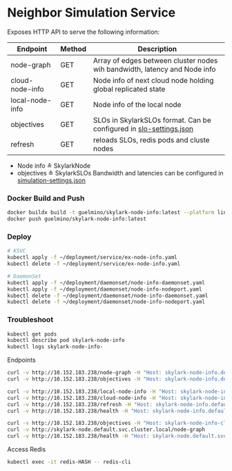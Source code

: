 # Neighbor Simulation Service
Exposes HTTP API to serve the following information:

| Endpoint        | Method | Description                                                                                      |
|-----------------|--------|--------------------------------------------------------------------------------------------------|
| node-graph      | GET    | Array of edges between cluster nodes wih bandwidth, latency and Node info                        | 
| cloud-node-info | GET    | Node info of next cloud node holding global replicated state                                     |
| local-node-info | GET    | Node info of the local node                                                                      |
| objectives      | GET    | SLOs in SkylarkSLOs format. Can be configured in [slo-settings.json](settings/slo-settings.json) |
| refresh         | GET    | reloads SLOs, redis pods and cluste nodes                                                        |

- Node info ≙ SkylarkNode
- objectives ≙ SkylarkSLOs
Bandwidth and latencies can be configured in [simulation-settings.json](settings/simulation-settings.json)
### Docker Build and Push
```bash
docker buildx build -t guelmino/skylark-node-info:latest --platform linux/arm64 .
docker push guelmino/skylark-node-info:latest
```
### Deploy
```bash
# KSVC
kubectl apply -f ~/deployment/service/ex-node-info.yaml
kubectl delete -f ~/deployment/service/ex-node-info.yaml

# DaemonSet
kubectl apply -f ~/deployment/daemonset/node-info-daemonset.yaml
kubectl apply -f ~/deployment/daemonset/node-info-nodeport.yaml
kubectl delete -f ~/deployment/daemonset/node-info-daemonset.yaml
kubectl delete -f ~/deployment/daemonset/node-info-nodeport.yaml
```
### Troubleshoot
```bash
kubectl get pods
kubectl describe pod skylark-node-info
kubectl logs skylark-node-info-
```

Endpoints
```bash
curl -v http://10.152.183.238/node-graph -H "Host: skylark-node-info.default.svc.cluster.local"
curl -v http://10.152.183.238/objectives -H "Host: skylark-node-info.default.svc.cluster.local"

curl -v http://10.152.183.238/local-node-info -H "Host: skylark-node-info.default.svc.cluster.local"
curl -v http://10.152.183.238/cloud-node-info -H "Host: skylark-node-info.default.svc.cluster.local"
curl -v http://10.152.183.238/refresh -H "Host: skylark-node-info.default.svc.cluster.local"
curl -v http://10.152.183.238/health -H "Host: skylark-node-info.default.svc.cluster.local"

curl -v http://10.152.183.238/objectives -H "Host: skylark-node-info-cluster-ip.default.svc.cluster.local"
curl -v http://skylark-node.default.svc.cluster.local/node-graph
curl -v http://10.152.183.238/health -H "Host: skylark-node.default.svc.cluster.local"
```

Access Redis
```bash
kubectl exec -it redis-HASH -- redis-cli
```